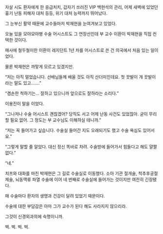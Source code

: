 자살 시도 환자에게 한 응급처치, 갑자기 쓰러진 VIP 백현석의 관리, 어제 새벽에 있었던 흉기 난동 피해자 대처 등등, 위기 대처 능력까지 뛰어났다.

그 눈부신 활약 때문에 교수들마저 박재현을 눈여겨보고 있었다.

오늘 있을 모야모야병 수술 어시스트도 그 연장선인데 부 교수 이환이 박재현을 직접 컨택한 것이다.

매사에 철두철미한 이환이 레지던트 1년 차를 어시스트로 쓴 건 의국에서 처음 있는 일이었다.

물론 박재현은 까맣게 모르고 있겠지만.

“저는 아직 멀었습니다. 선배님들께 배울 것도 아직 산더미인데요. 첫 끗발이 개 끗발이라는 말도 있고…….”

“겸손한 척하기는… 잘하고 있으니까 앞으로도 잘하라는 소리다.”

이용진이 말을 이었다.

“그나저나 수술 어시스트 괜찮겠어? 당직도 서고 어제 난동 사건도 있었잖아. 굳이 무리할 필요 없어. 그 정도는 부 교수님도 이해하실 테니까.”

“저는 꼭 들어가고 싶습니다. 수술실 들어간 지도 오래되기도 했고 수술 욕심도 있어서요.”

“그렇게 말할 줄 알았다. 대신 정신 똑바로 차려. 수술방에 들어가서 힘들다고 해도 얄짤 없다.”

“네.”

치프와 대화를 마친 박재현은 그 길로 수술실로 이동했다. 소아 기관 절개술, 척추후궁절제술, 뇌동맥류 파열 수술에 이어 네 번째로 수술실에 들어가는 것이지만 여전히 긴장됐다.

매 수술마다 환자의 생명과 건강이 달려 있었기 때문이다.

수술에 대한 부담감은 아마 그가 교수가 된다 해도 사라지지 않으리라.

그것이 신경외과의에 숙명이니까.

벅. 벅. 벅. 벅.
